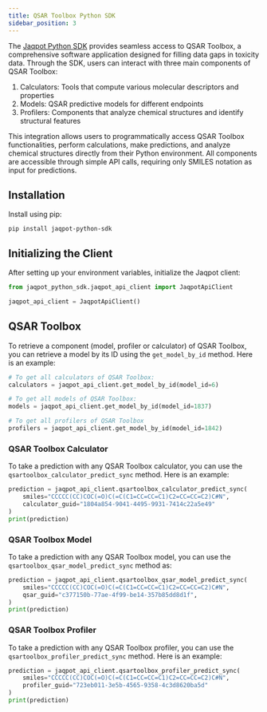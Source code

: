 ```yaml
---
title: QSAR Toolbox Python SDK
sidebar_position: 3
---
```


The [Jaqpot Python SDK](https://pypi.org/project/jaqpot-python-sdk/) provides seamless access to QSAR Toolbox, a comprehensive software application designed for filling data gaps in toxicity data. Through the SDK, users can interact with three main components of QSAR Toolbox:

1. Calculators: Tools that compute various molecular descriptors and properties
2. Models: QSAR predictive models for different endpoints
3. Profilers: Components that analyze chemical structures and identify structural features

This integration allows users to programmatically access QSAR Toolbox functionalities, perform calculations, make predictions, and analyze chemical structures directly from their Python environment. All components are accessible through simple API calls, requiring only SMILES notation as input for predictions.

## Installation

Install using pip:
```shell
pip install jaqpot-python-sdk
```

## Initializing the Client

After setting up your environment variables, initialize the Jaqpot client:

```python
from jaqpot_python_sdk.jaqpot_api_client import JaqpotApiClient

jaqpot_api_client = JaqpotApiClient()
```

## QSAR Toolbox

To retrieve a component (model, profiler or calculator) of QSAR Toolbox, you can retrieve a model by its ID using the `get_model_by_id` method. Here is an example:

```python
# To get all calculators of QSAR Toolbox:
calculators = jaqpot_api_client.get_model_by_id(model_id=6)

# To get all models of QSAR Toolbox:
models = jaqpot_api_client.get_model_by_id(model_id=1837)

# To get all profilers of QSAR Toolbox
profilers = jaqpot_api_client.get_model_by_id(model_id=1842)

```

### QSAR Toolbox Calculator

To take a prediction with any QSAR Toolbox calculator, you can use the `qsartoolbox_calculator_predict_sync` method. Here is an example:

```python
prediction = jaqpot_api_client.qsartoolbox_calculator_predict_sync(
    smiles="CCCCC(CC)COC(=O)C(=C(C1=CC=CC=C1)C2=CC=CC=C2)C#N",
    calculator_guid="1804a854-9041-4495-9931-7414c22a5e49"
)
print(prediction)
```

### QSAR Toolbox Model

To take a prediction with any QSAR Toolbox model, you can use the `qsartoolbox_qsar_model_predict_sync` method as:

```python
prediction = jaqpot_api_client.qsartoolbox_qsar_model_predict_sync(
    smiles="CCCCC(CC)COC(=O)C(=C(C1=CC=CC=C1)C2=CC=CC=C2)C#N",
    qsar_guid="c377150b-77ae-4f99-be14-357b85dd8d1f",
)
print(prediction)
```

### QSAR Toolbox Profiler

To take a prediction with any QSAR Toolbox profiler, you can use the `qsartoolbox_profiler_predict_sync` method. Here is an example:

```python
prediction = jaqpot_api_client.qsartoolbox_profiler_predict_sync(
    smiles="CCCCC(CC)COC(=O)C(=C(C1=CC=CC=C1)C2=CC=CC=C2)C#N",
    profiler_guid="723eb011-3e5b-4565-9358-4c3d8620ba5d"
)
print(prediction)
```

